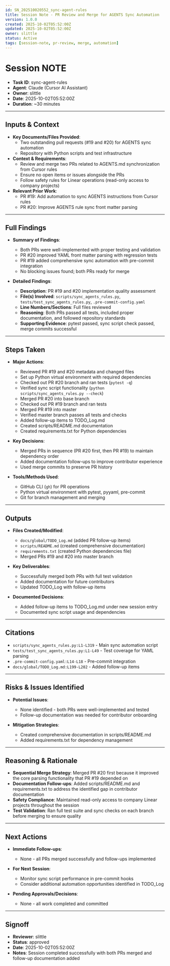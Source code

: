 ```yaml
---
id: SN_202510020552_sync-agent-rules
title: Session Note - PR Review and Merge for AGENTS Sync Automation
version: 1.0.0
created: 2025-10-02T05:52:00Z
updated: 2025-10-02T05:52:00Z
owner: slittle
status: Active
tags: [session-note, pr-review, merge, automation]
---
```


# Session NOTE

- **Task ID**: sync-agent-rules
- **Agent**: Claude (Cursor AI Assistant)
- **Owner**: slittle
- **Date**: 2025-10-02T05:52:00Z
- **Duration**: ~30 minutes

---

## Inputs & Context

- **Key Documents/Files Provided**:
  - Two outstanding pull requests (#19 and #20) for AGENTS sync automation
  - Repository with Python scripts and test infrastructure
- **Context & Requirements**:
  - Review and merge two PRs related to AGENTS.md synchronization from Cursor rules
  - Ensure no open items or issues alongside the PRs
  - Follow safety rules for Linear operations (read-only access to company projects)
- **Relevant Prior Work**:
  - PR #19: Add automation to sync AGENTS instructions from Cursor rules
  - PR #20: Improve AGENTS rule sync front matter parsing

---

## Full Findings

- **Summary of Findings**:

  - Both PRs were well-implemented with proper testing and validation
  - PR #20 improved YAML front matter parsing with regression tests
  - PR #19 added comprehensive sync automation with pre-commit integration
  - No blocking issues found; both PRs ready for merge

- **Detailed Findings**:
  - **Description**: PR #19 and #20 implementation quality assessment
  - **File(s) Involved**: `scripts/sync_agents_rules.py`, `tests/test_sync_agents_rules.py`, `.pre-commit-config.yaml`
  - **Line Numbers/Sections**: Full files reviewed
  - **Reasoning**: Both PRs passed all tests, included proper documentation, and followed repository standards
  - **Supporting Evidence**: pytest passed, sync script check passed, merge commits successful

---

## Steps Taken

- **Major Actions**:

  - Reviewed PR #19 and #20 metadata and changed files
  - Set up Python virtual environment with required dependencies
  - Checked out PR #20 branch and ran tests (`pytest -q`)
  - Verified sync script functionality (`python scripts/sync_agents_rules.py --check`)
  - Merged PR #20 into base branch
  - Checked out PR #19 branch and ran tests
  - Merged PR #19 into master
  - Verified master branch passes all tests and checks
  - Added follow-up items to TODO_Log.md
  - Created scripts/README.md documentation
  - Created requirements.txt for Python dependencies

- **Key Decisions**:

  - Merged PRs in sequence (PR #20 first, then PR #19) to maintain dependency order
  - Added documentation follow-ups to improve contributor experience
  - Used merge commits to preserve PR history

- **Tools/Methods Used**:
  - GitHub CLI (`gh`) for PR operations
  - Python virtual environment with pytest, pyyaml, pre-commit
  - Git for branch management and merging

---

## Outputs

- **Files Created/Modified**:

  - `docs/global/TODO_Log.md` (added PR follow-up items)
  - `scripts/README.md` (created comprehensive documentation)
  - `requirements.txt` (created Python dependencies file)
  - Merged PRs #19 and #20 into master branch

- **Key Deliverables**:

  - Successfully merged both PRs with full test validation
  - Added documentation for future contributors
  - Updated TODO_Log with follow-up items

- **Documented Decisions**:
  - Added follow-up items to TODO_Log.md under new session entry
  - Documented sync script usage and dependencies

---

## Citations

- `scripts/sync_agents_rules.py:L1-L319` - Main sync automation script
- `tests/test_sync_agents_rules.py:L1-L49` - Test coverage for YAML parsing
- `.pre-commit-config.yaml:L14-L18` - Pre-commit integration
- `docs/global/TODO_Log.md:L199-L202` - Added follow-up items

---

## Risks & Issues Identified

- **Potential Issues**:

  - None identified - both PRs were well-implemented and tested
  - Follow-up documentation was needed for contributor onboarding

- **Mitigation Strategies**:
  - Created comprehensive documentation in scripts/README.md
  - Added requirements.txt for dependency management

---

## Reasoning & Rationale

- **Sequential Merge Strategy**: Merged PR #20 first because it improved the core parsing functionality that PR #19 depended on
- **Documentation Follow-ups**: Added scripts/README.md and requirements.txt to address the identified gap in contributor documentation
- **Safety Compliance**: Maintained read-only access to company Linear projects throughout the session
- **Test Validation**: Ran full test suite and sync checks on each branch before merging to ensure quality

---

## Next Actions

- **Immediate Follow-ups**:

  - None - all PRs merged successfully and follow-ups implemented

- **For Next Session**:

  - Monitor sync script performance in pre-commit hooks
  - Consider additional automation opportunities identified in TODO_Log

- **Pending Approvals/Decisions**:
  - None - all work completed and committed

---

## Signoff

- **Reviewer**: slittle
- **Status**: approved
- **Date**: 2025-10-02T05:52:00Z
- **Notes**: Session completed successfully with both PRs merged and follow-up documentation added

